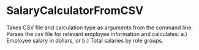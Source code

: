 # SalaryCalculatorFromCSV
Takes CSV file and calculation type as arguments from the command line. Parses the csv file for relevant employee information and calculates:
a.) Employee salary in dollars, or 
b.) Total salaries by role groups. 
